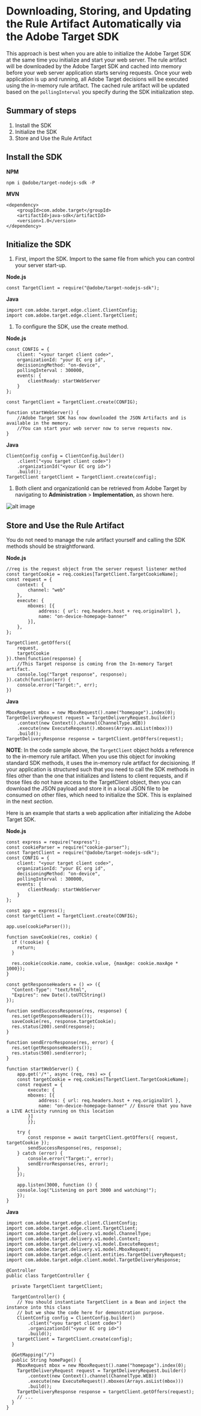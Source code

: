 # Downloading, Storing, and Updating the Rule Artifact Automatically via the Adobe Target SDK

This approach is best when you are able to initialize the Adobe Target SDK at the same time you initialize and start your web server. The rule artifact will be downloaded by the Adobe Target SDK and cached into memory before your web server application starts serving requests. Once your web application is up and running, all Adobe Target decisions will be executed using the in-memory rule artifact. The cached rule artifact will be updated based on the `pollingInterval` you specify during the SDK initialization step.

## Summary of steps

1. Install the SDK
1. Initialize the SDK
1. Store and Use the Rule Artifact

## Install the SDK

**NPM**

```
npm i @adobe/target-nodejs-sdk -P
```

**MVN**

```
<dependency>
    <groupId>com.adobe.target</groupId>
    <artifactId>java-sdk</artifactId>
    <version>1.0</version>
</dependency>
```

## Initialize the SDK

1. First, import the SDK. Import to the same file from which you can control your server start-up.

**Node.js**

```
const TargetClient = require("@adobe/target-nodejs-sdk");
```

**Java**

```
import com.adobe.target.edge.client.ClientConfig;
import com.adobe.target.edge.client.TargetClient;
```

1. To configure the SDK, use the create method.

**Node.js**

```
const CONFIG = {
    client: "<your target client code>",
    organizationId: "your EC org id",
    decisioningMethod: "on-device",
    pollingInterval : 300000,
    events: {
        clientReady: startWebServer
    }
};

const TargetClient = TargetClient.create(CONFIG);

function startWebServer() {
    //Adobe Target SDK has now downloaded the JSON Artifacts and is available in the memory.
    //You can start your web server now to serve requests now.
}
```

**Java**

```
ClientConfig config = ClientConfig.builder()
    .client("<you target client code>")
    .organizationId("<your EC org id>")
    .build();
TargetClient targetClient = TargetClient.create(config);
```

1. Both client and organizationId can be retrieved from Adobe Target by navigating to **Administration** > **Implementation**, as shown here.

<!--- Insert image-client-code.png --->
![alt image](assets/asset-rule-artifact-3.png)

## Store and Use the Rule Artifact

You do not need to manage the rule artifact yourself and calling the SDK methods should be straightforward.

**Node.js**

```
//req is the request object from the server request listener method
const targetCookie = req.cookies[TargetClient.TargetCookieName];
const request = {
    context: {
        channel: "web"
    },
    execute: {
        mboxes: [{
            address: { url: req.headers.host + req.originalUrl },
            name: "on-device-homepage-banner"
        }],
    },
};

TargetClient.getOffers({
    request,
    targetCookie
}).then(function(response) {
    //This Target response is coming from the In-memory Target artifact.
    console.log("Target response", response);
}).catch(function(err) {
    console.error("Target:", err);
})
```

**Java**

```
MboxRequest mbox = new MboxRequest().name("homepage").index(0);
TargetDeliveryRequest request = TargetDeliveryRequest.builder()
    .context(new Context().channel(ChannelType.WEB))
    .execute(new ExecuteRequest().mboxes(Arrays.asList(mbox)))
    .build();
TargetDeliveryResponse response = targetClient.getOffers(request);
```

**NOTE**: In the code sample above, the `TargetClient` object holds a reference to the in-memory rule artifact. When you use this object for invoking standard SDK methods, it uses the in-memory rule artifact for decisioning. If your application is structured such that you need to call the SDK methods in files other than the one that initializes and listens to client requests, and if those files do not have access to the TargetClient object, then you can download the JSON payload and store it in a local JSON file to be consumed on other files, which need to initialize the SDK. This is explained in the next *section*.

Here is an example that starts a web application after initializing the Adobe Target SDK.

**Node.js**

```
const express = require("express");
const cookieParser = require("cookie-parser");
const TargetClient = require("@adobe/target-nodejs-sdk");
const CONFIG = {
    client: "<your target client code>",
    organizationId: "your EC org id",
    decisioningMethod: "on-device",
    pollingInterval : 300000,
    events: {
        clientReady: startWebServer
    }
};

const app = express();
const targetClient = TargetClient.create(CONFIG);

app.use(cookieParser());

function saveCookie(res, cookie) {
  if (!cookie) {
    return;
  }

  res.cookie(cookie.name, cookie.value, {maxAge: cookie.maxAge * 1000});
}

const getResponseHeaders = () => ({
  "Content-Type": "text/html",
  "Expires": new Date().toUTCString()
});

function sendSuccessResponse(res, response) {
  res.set(getResponseHeaders());
  saveCookie(res, response.targetCookie);
  res.status(200).send(response);
}

function sendErrorResponse(res, error) {
  res.set(getResponseHeaders());
  res.status(500).send(error);
}

function startWebServer() {
    app.get('/*', async (req, res) => {
    const targetCookie = req.cookies[TargetClient.TargetCookieName];
    const request = {
        execute: {
        mboxes: [{
            address: { url: req.headers.host + req.originalUrl },
            name: "on-device-homepage-banner" // Ensure that you have a LIVE Activity running on this location
        }]
        }};

    try {
        const response = await targetClient.getOffers({ request, targetCookie });
        sendSuccessResponse(res, response);
    } catch (error) {
        console.error("Target:", error);
        sendErrorResponse(res, error);
    }
    });

    app.listen(3000, function () {
    console.log("Listening on port 3000 and watching!");
    });
}
```

**Java**

```
import com.adobe.target.edge.client.ClientConfig;
import com.adobe.target.edge.client.TargetClient;
import com.adobe.target.delivery.v1.model.ChannelType;
import com.adobe.target.delivery.v1.model.Context;
import com.adobe.target.delivery.v1.model.ExecuteRequest;
import com.adobe.target.delivery.v1.model.MboxRequest;
import com.adobe.target.edge.client.entities.TargetDeliveryRequest;
import com.adobe.target.edge.client.model.TargetDeliveryResponse;

@Controller
public class TargetController {

  private TargetClient targetClient;

  TargetController() {
    // You should instantiate TargetClient in a Bean and inject the instance into this class 
    // but we show the code here for demonstration purpose.
    ClientConfig config = ClientConfig.builder()
        .client("<you target client code>")
        .organizationId("<your EC org id>")
        .build();
    targetClient = TargetClient.create(config);
  }

  @GetMapping("/")
  public String homePage() {
    MboxRequest mbox = new MboxRequest().name("homepage").index(0);
    TargetDeliveryRequest request = TargetDeliveryRequest.builder()
        .context(new Context().channel(ChannelType.WEB))
        .execute(new ExecuteRequest().mboxes(Arrays.asList(mbox)))
        .build();
    TargetDeliveryResponse response = targetClient.getOffers(request);
    // ...
  }
}
```

